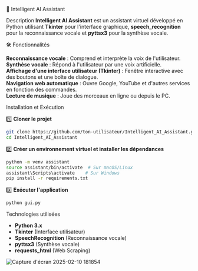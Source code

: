 🤖 Intelligent AI Assistant

Description
**Intelligent AI Assistant** est un assistant virtuel développé en Python utilisant **Tkinter** pour l'interface graphique, **speech_recognition** pour la reconnaissance vocale et **pyttsx3** pour la synthèse vocale.

🛠️ Fonctionnalités

**Reconnaissance vocale** : Comprend et interprète la voix de l'utilisateur.  
**Synthèse vocale** : Répond à l'utilisateur par une voix artificielle.  
**Affichage d'une interface utilisateur (Tkinter)** : Fenêtre interactive avec des boutons et une boîte de dialogue.  
**Navigation web automatique** : Ouvre Google, YouTube et d'autres services en fonction des commandes.  
**Lecture de musique** : Joue des morceaux en ligne ou depuis le PC.



Installation et Exécution

 1️⃣ **Cloner le projet**
```bash
git clone https://github.com/ton-utilisateur/Intelligent_AI_Assistant.git
cd Intelligent_AI_Assistant
```

2️⃣ **Créer un environnement virtuel et installer les dépendances**
```bash
python -m venv assistant
source assistant/bin/activate  # Sur macOS/Linux
assistant\Scripts\activate    # Sur Windows
pip install -r requirements.txt
```

3️⃣ **Exécuter l'application**
```bash
python gui.py
```

Technologies utilisées
- **Python 3.x**
- **Tkinter** (Interface utilisateur)
- **SpeechRecognition** (Reconnaissance vocale)
- **pyttsx3** (Synthèse vocale)
- **requests_html** (Web Scraping)


![Capture d'écran 2025-02-10 181854](https://github.com/user-attachments/assets/a111ceea-0bc5-4b32-a880-43b6878d9c51)

